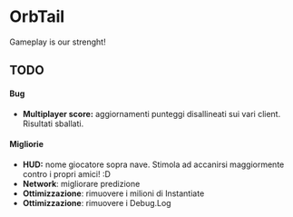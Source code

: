 OrbTail
=======

Gameplay is our strenght!

<h2>TODO</h2>

<h4>Bug</h4>
<ul>
  <li><b>Multiplayer score:</b> aggiornamenti punteggi disallineati sui vari client. Risultati sballati.</li>
</ul>

<h4>Migliorie</h4>
<ul>
  <li><b>HUD:</b> nome giocatore sopra nave. Stimola ad accanirsi maggiormente contro i propri amici! :D</li>
  <li><b>Network</b>: migliorare predizione</li>
  <li><b>Ottimizzazione</b>: rimuovere i milioni di Instantiate</li>
  <li><b>Ottimizzazione</b>: rimuovere i Debug.Log</li>
</ul>
